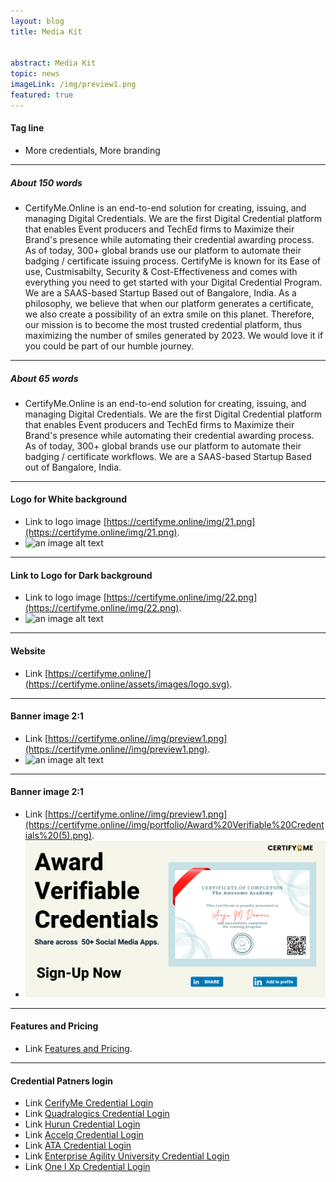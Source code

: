 ```yaml
---
layout: blog
title: Media Kit


abstract: Media Kit
topic: news
imageLink: /img/preview1.png
featured: true
---
```


#### Tag line
* More credentials, More branding  

----
##### About 150 words

* CertifyMe.Online is an end-to-end solution for creating, issuing, and managing Digital Credentials. We are the first Digital Credential platform that enables Event producers and TechEd firms to Maximize their Brand's presence while automating their credential awarding process. As of today, 300+ global brands use our platform to automate their badging / certificate issuing process.  CertifyMe is known for its Ease of use, Custmisabilty, Security & Cost-Effectiveness and comes with everything you need to get started with your Digital Credential Program. We are a SAAS-based Startup Based out of Bangalore, India. As a philosophy, we believe that when our platform generates a certificate, we also create a possibility of an extra smile on this planet. Therefore, our mission is to become the most trusted credential platform, thus maximizing the number of smiles generated by 2023. We would love it if you could be part of our humble journey.

----

##### About 65 words

* CertifyMe.Online is an end-to-end solution for creating, issuing, and managing Digital Credentials. We are the first Digital Credential platform that enables Event producers and TechEd firms to Maximize their Brand's presence while automating their credential awarding process. As of today, 300+ global brands use our platform to automate their badging / certificate workflows. We are a SAAS-based Startup Based out of Bangalore, India.

----

#### Logo for White background
* Link to logo image [https://certifyme.online/img/21.png](https://certifyme.online/img/21.png). 
* ![an image alt text](https://certifyme.online/img/21.png "Logo for White background")

----

#### Link to Logo for Dark background
* Link to logo image [https://certifyme.online/img/22.png](https://certifyme.online/img/22.png). 
* ![an image alt text](https://certifyme.online/img/22.png "Logo for Dark background")

----

#### Website
* Link  [https://certifyme.online/](https://certifyme.online/assets/images/logo.svg). 

----

#### Banner image 2:1
* Link [https://certifyme.online//img/preview1.png](https://certifyme.online//img/preview1.png). 
* ![an image alt text](https://certifyme.online//img/preview1.png "Banner")

----
#### Banner image 2:1
* Link [https://certifyme.online//img/preview1.png](https://certifyme.online//img/portfolio/Award%20Verifiable%20Credentials%20(5).png). 
* ![an image alt text](/img/portfolio/Award%20Verifiable%20Credentials%20(5).png "Banner")


----

#### Features and Pricing  
* Link [Features and Pricing]( https://certifyme.online/res/CertifyMeOnlineFeatures.pdf). 

----
#### Credential Patners login
* Link [CerifyMe Credential Login ](https://credential.certifyme.online)
* Link [Quadralogics Credential Login ](https://certificate.quadralogics.com)
* Link [Hurun Credential Login ](https://certificate.hurunindia.net)
* Link [Accelq Credential Login ](https://certificate.accelq.com)
* Link [ATA Credential Login ](https://credentials.agiletestingalliance.org)
* Link [Enterprise Agility University Credential Login ](https://credential.enterpriseagility.university)
* Link [One l Xp Credential Login ](https://certificate.onelxp.com)

